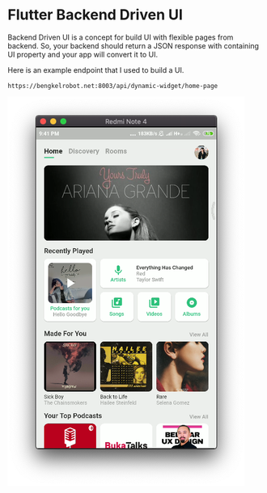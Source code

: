 # Flutter Backend Driven UI

Backend Driven UI is a concept for build UI with flexible pages from
backend. So, your backend should return a JSON response with containing
UI property and your app will convert it to UI.

Here is an example endpoint that I used to build a UI.
```
https://bengkelrobot.net:8003/api/dynamic-widget/home-page  
```

![Screenshot](https://raw.githubusercontent.com/CoderJava/Flutter-Backend-Driven-UI/master/screenshots/screenshot_1.png
"Screenshot")
